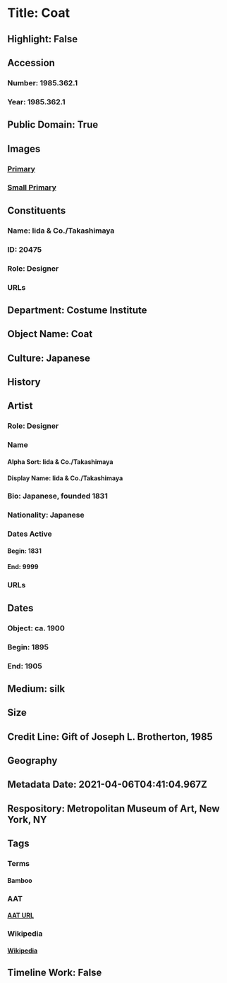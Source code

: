 # Title: Coat
## Highlight: False
## Accession
### Number: 1985.362.1
### Year: 1985.362.1
## Public Domain: True
## Images
### [Primary](https://images.metmuseum.org/CRDImages/ci/original/DT8216.jpg)
### [Small Primary](https://images.metmuseum.org/CRDImages/ci/web-large/DT8216.jpg)
## Constituents
### Name: Iida &amp; Co./Takashimaya
### ID: 20475
### Role: Designer
### URLs
## Department: Costume Institute
## Object Name: Coat
## Culture: Japanese
## History
## Artist
### Role: Designer
### Name
#### Alpha Sort: lida & Co./Takashimaya
#### Display Name: Iida & Co./Takashimaya
### Bio: Japanese, founded 1831
### Nationality: Japanese
### Dates Active
#### Begin: 1831
#### End: 9999
### URLs
## Dates
### Object: ca. 1900
### Begin: 1895
### End: 1905
## Medium: silk
## Size
## Credit Line: Gift of Joseph L. Brotherton, 1985
## Geography
## Metadata Date: 2021-04-06T04:41:04.967Z
## Respository: Metropolitan Museum of Art, New York, NY
## Tags
### Terms
#### Bamboo
### AAT
#### [AAT URL](http://vocab.getty.edu/page/aat/300311500)
### Wikipedia
#### [Wikipedia]()
## Timeline Work: False